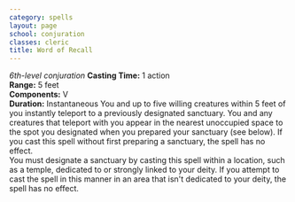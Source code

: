 ```yaml
---
category: spells
layout: page
school: conjuration
classes: cleric
title: Word of Recall 
---
```

_6th-level conjuration_ 
**Casting Time:** 1 action    
**Range:** 5 feet    
**Components:** V    
**Duration:** Instantaneous 
You and up to five willing creatures within 5 feet of you instantly teleport to a previously designated sanctuary. You and any creatures that teleport with you appear in the nearest unoccupied space to the spot you designated when you prepared your sanctuary (see below). If you cast this spell without first preparing a sanctuary, the spell has no effect.    
You must designate a sanctuary by casting this spell within a location, such as a temple, dedicated to or strongly linked to your deity. If you attempt to cast the spell in this manner in an area that isn't dedicated to your deity, the spell has no effect.